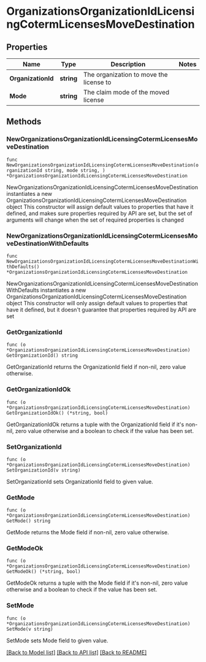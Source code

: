 # OrganizationsOrganizationIdLicensingCotermLicensesMoveDestination

## Properties

Name | Type | Description | Notes
------------ | ------------- | ------------- | -------------
**OrganizationId** | **string** | The organization to move the license to | 
**Mode** | **string** | The claim mode of the moved license | 

## Methods

### NewOrganizationsOrganizationIdLicensingCotermLicensesMoveDestination

`func NewOrganizationsOrganizationIdLicensingCotermLicensesMoveDestination(organizationId string, mode string, ) *OrganizationsOrganizationIdLicensingCotermLicensesMoveDestination`

NewOrganizationsOrganizationIdLicensingCotermLicensesMoveDestination instantiates a new OrganizationsOrganizationIdLicensingCotermLicensesMoveDestination object
This constructor will assign default values to properties that have it defined,
and makes sure properties required by API are set, but the set of arguments
will change when the set of required properties is changed

### NewOrganizationsOrganizationIdLicensingCotermLicensesMoveDestinationWithDefaults

`func NewOrganizationsOrganizationIdLicensingCotermLicensesMoveDestinationWithDefaults() *OrganizationsOrganizationIdLicensingCotermLicensesMoveDestination`

NewOrganizationsOrganizationIdLicensingCotermLicensesMoveDestinationWithDefaults instantiates a new OrganizationsOrganizationIdLicensingCotermLicensesMoveDestination object
This constructor will only assign default values to properties that have it defined,
but it doesn't guarantee that properties required by API are set

### GetOrganizationId

`func (o *OrganizationsOrganizationIdLicensingCotermLicensesMoveDestination) GetOrganizationId() string`

GetOrganizationId returns the OrganizationId field if non-nil, zero value otherwise.

### GetOrganizationIdOk

`func (o *OrganizationsOrganizationIdLicensingCotermLicensesMoveDestination) GetOrganizationIdOk() (*string, bool)`

GetOrganizationIdOk returns a tuple with the OrganizationId field if it's non-nil, zero value otherwise
and a boolean to check if the value has been set.

### SetOrganizationId

`func (o *OrganizationsOrganizationIdLicensingCotermLicensesMoveDestination) SetOrganizationId(v string)`

SetOrganizationId sets OrganizationId field to given value.


### GetMode

`func (o *OrganizationsOrganizationIdLicensingCotermLicensesMoveDestination) GetMode() string`

GetMode returns the Mode field if non-nil, zero value otherwise.

### GetModeOk

`func (o *OrganizationsOrganizationIdLicensingCotermLicensesMoveDestination) GetModeOk() (*string, bool)`

GetModeOk returns a tuple with the Mode field if it's non-nil, zero value otherwise
and a boolean to check if the value has been set.

### SetMode

`func (o *OrganizationsOrganizationIdLicensingCotermLicensesMoveDestination) SetMode(v string)`

SetMode sets Mode field to given value.



[[Back to Model list]](../README.md#documentation-for-models) [[Back to API list]](../README.md#documentation-for-api-endpoints) [[Back to README]](../README.md)


